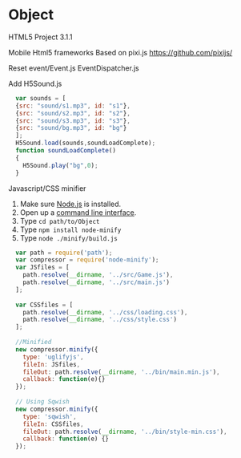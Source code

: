 # Object
HTML5  Project 3.1.1

Mobile Html5 frameworks
Based on pixi.js https://github.com/pixijs/

Reset event/Event.js EventDispatcher.js

Add H5Sound.js
```javascript
  var sounds = [
  {src: "sound/s1.mp3", id: "s1"},
  {src: "sound/s2.mp3", id: "s2"},
  {src: "sound/s3.mp3", id: "s3"},
  {src: "sound/bg.mp3", id: "bg"}
  ];
  H5Sound.load(sounds,soundLoadComplete);
  function soundLoadComplete()
  {
    H5Sound.play("bg",0);
  }
```
Javascript/CSS minifier 
  1. Make sure [Node.js](http://nodejs.org/download/) is installed.
  2. Open up a [command line interface](http://en.wikipedia.org/wiki/Command-line_interface).
  3. Type `cd path/to/Object`
  4. Type `npm install node-minify`
  5. Type `node ./minify/build.js`
```javascript
  var path = require('path');
  var compressor = require('node-minify');
  var JSfiles = [
    path.resolve(__dirname, '../src/Game.js'),
    path.resolve(__dirname, '../src/main.js')
  ];
  
  var CSSfiles = [
    path.resolve(__dirname, '../css/loading.css'),
    path.resolve(__dirname, '../css/style.css')
  ];
  
  //Minified
  new compressor.minify({
    type: 'uglifyjs',
    fileIn: JSfiles,
    fileOut: path.resolve(__dirname, '../bin/main.min.js'),
    callback: function(e){}
  });
  
  // Using Sqwish
  new compressor.minify({
    type: 'sqwish',
    fileIn: CSSfiles,
    fileOut: path.resolve(__dirname, '../bin/style-min.css'),
    callback: function(e) {}
  });
```
